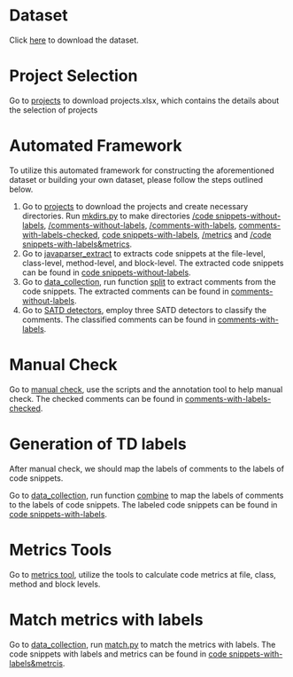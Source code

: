 # Dataset
Click [here](https://github.com/HduDBSI/Dataset4TD/releases/download/dataset/code.snippets-with-labels.metrics.7z) to download the dataset.

# Project Selection
Go to [projects](/projects) to download projects.xlsx, which contains the details about the selection of projects

# Automated Framework
To utilize this automated framework for constructing the aforementioned dataset or building your own dataset, please follow the steps outlined below.

1. Go to [projects](/projects) to download the projects and create necessary directories. Run [mkdirs.py](projects/mkdirs.py) to make directories [/code snippets-without-labels](/code%20snippets-without-labels), [/comments-without-labels](/comments-without-labels), [/comments-with-labels](/comments-with-labels), [comments-with-labels-checked](comments-with-labels-checked), [code snippets-with-labels](code%20snippets-with-labels), [/metrics](/metrics) and [/code snippets-with-labels&metrics](/code%20snippets-with-labels&metrics).
2. Go to [javaparser_extract](/javaparser_extract) to extracts code snippets at the file-level, class-level, method-level, and block-level. The extracted code snippets can be found in [code snippets-without-labels](/code%20snippets-without-labels).
3. Go to [data_collection](/data_collection), run function [split](/data_collection/map_remap.py#L144) to extract comments from the code snippets. The extracted comments can be found in [comments-without-labels](/comments-without-labels).
4. Go to [SATD detectors](/SATD%20detectors), employ three SATD detectors to classify the comments. The classified comments can be found in [comments-with-labels](/comments-with-labels).

# Manual Check
Go to [manual check](/manual%20check), use the scripts and the annotation tool to help manual check. The checked comments can be found in [comments-with-labels-checked](/comments-with-labels-checked).

# Generation of TD labels
After manual check, we should map the labels of comments to the labels of code snippets.

Go to [data_collection](/data_collection), run function [combine](/data_collection/map_remap.py#L180) to map the labels of comments to the labels of code snippets. The labeled code snippets can be found in [code snippets-with-labels](/code%20snippets-with-labels).

# Metrics Tools
Go to [metrics tool](/metrics%20tool), utilize the tools to calculate code metrics at file, class, method and block levels.

# Match metrics with labels
Go to [data_collection](/data_collection), run [match.py](/data_collection/match.py) to match the metrics with labels. The code snippets with labels and metrics can be found in [code snippets-with-labels&metrcis](/code%20snippets-with-labels&metrcis).
